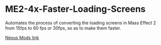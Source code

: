 # ME2-4x-Faster-Loading-Screens

Automates the process of converting the loading screens in Mass Effect 2 from 15fps to 60 fps or 30fps, so as to make them faster. 

[Nexus Mods link](https://www.nexusmods.com/masseffect2/mods/174)
